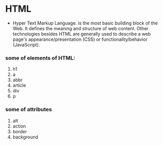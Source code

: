 # HTML
* Hyper Text Markup Language. is the most basic building block of the Web. It defines the meaning and structure of web content. Other technologies besides HTML are generally used to describe a web page's appearance/presentation (CSS) or functionality/behavior (JavaScript).

### some of elements of HTML:

1. h1
2. a
3. abbr
4. article
5. div
6. p


### some of attributes
1. alt
2. action
3. border
4. background


